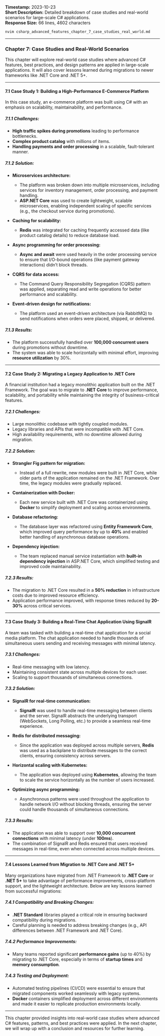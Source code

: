 **Timestamp:** 2023-10-23  
**Short Description:** Detailed breakdown of case studies and real-world scenarios for large-scale C# applications.  
**Response Size:** 66 lines, 4602 characters  

```bash
nvim csharp_advanced_features_chapter_7_case_studies_real_world.md
```

---

### Chapter 7: **Case Studies and Real-World Scenarios**

This chapter will explore real-world case studies where advanced C# features, best practices, and design patterns are applied in large-scale applications. It will also cover lessons learned during migrations to newer frameworks like .NET Core and .NET 5+.

---

#### 7.1 Case Study 1: **Building a High-Performance E-Commerce Platform**

In this case study, an e-commerce platform was built using C# with an emphasis on scalability, maintainability, and performance.

##### **7.1.1 Challenges:**
- **High traffic spikes during promotions** leading to performance bottlenecks.
- **Complex product catalog** with millions of items.
- **Handling payments and order processing** in a scalable, fault-tolerant manner.

##### **7.1.2 Solution:**

- **Microservices architecture:** 
  - The platform was broken down into multiple microservices, including services for inventory management, order processing, and payment handling.
  - **ASP.NET Core** was used to create lightweight, scalable microservices, enabling independent scaling of specific services (e.g., the checkout service during promotions).
  
- **Caching for scalability:** 
  - **Redis** was integrated for caching frequently accessed data (like product catalog details) to reduce database load.
  
- **Async programming for order processing:** 
  - **Async and await** were used heavily in the order processing service to ensure that I/O-bound operations (like payment gateway interactions) didn’t block threads.
  
- **CQRS for data access:**
  - The Command Query Responsibility Segregation (CQRS) pattern was applied, separating read and write operations for better performance and scalability.
  
- **Event-driven design for notifications:** 
  - The platform used an event-driven architecture (via RabbitMQ) to send notifications when orders were placed, shipped, or delivered.

##### **7.1.3 Results:**

- The platform successfully handled over **100,000 concurrent users** during promotions without downtime.
- The system was able to scale horizontally with minimal effort, improving **resource utilization** by 30%.

---

#### 7.2 Case Study 2: **Migrating a Legacy Application to .NET Core**

A financial institution had a legacy monolithic application built on the .NET Framework. The goal was to migrate to **.NET Core** to improve performance, scalability, and portability while maintaining the integrity of business-critical features.

##### **7.2.1 Challenges:**
- Large monolithic codebase with tightly coupled modules.
- Legacy libraries and APIs that were incompatible with .NET Core.
- High availability requirements, with no downtime allowed during migration.

##### **7.2.2 Solution:**

- **Strangler Fig pattern for migration:** 
  - Instead of a full rewrite, new modules were built in .NET Core, while older parts of the application remained on the .NET Framework. Over time, the legacy modules were gradually replaced.
  
- **Containerization with Docker:**
  - Each new service built with .NET Core was containerized using **Docker** to simplify deployment and scaling across environments.
  
- **Database refactoring:** 
  - The database layer was refactored using **Entity Framework Core**, which improved query performance by up to **40%** and enabled better handling of asynchronous database operations.
  
- **Dependency injection:** 
  - The team replaced manual service instantiation with **built-in dependency injection** in ASP.NET Core, which simplified testing and improved code maintainability.

##### **7.2.3 Results:**

- The migration to .NET Core resulted in a **50% reduction** in infrastructure costs due to improved resource efficiency.
- Application performance improved, with response times reduced by **20-30%** across critical services.

---

#### 7.3 Case Study 3: **Building a Real-Time Chat Application Using SignalR**

A team was tasked with building a real-time chat application for a social media platform. The chat application needed to handle thousands of simultaneous users sending and receiving messages with minimal latency.

##### **7.3.1 Challenges:**
- Real-time messaging with low latency.
- Maintaining consistent state across multiple devices for each user.
- Scaling to support thousands of simultaneous connections.

##### **7.3.2 Solution:**

- **SignalR for real-time communication:**
  - **SignalR** was used to handle real-time messaging between clients and the server. SignalR abstracts the underlying transport (WebSockets, Long Polling, etc.) to provide a seamless real-time experience.
  
- **Redis for distributed messaging:** 
  - Since the application was deployed across multiple servers, **Redis** was used as a backplane to distribute messages to the correct clients, ensuring consistency across servers.
  
- **Horizontal scaling with Kubernetes:** 
  - The application was deployed using **Kubernetes**, allowing the team to scale the service horizontally as the number of users increased.
  
- **Optimizing async programming:** 
  - Asynchronous patterns were used throughout the application to handle network I/O without blocking threads, ensuring the server could handle thousands of simultaneous connections.

##### **7.3.3 Results:**

- The application was able to support over **10,000 concurrent connections** with minimal latency (under **100ms**).
- The combination of SignalR and Redis ensured that users received messages in real-time, even when connected across multiple devices.

---

#### 7.4 Lessons Learned from Migration to .NET Core and .NET 5+

Many organizations have migrated from .NET Framework to **.NET Core** or **.NET 5+** to take advantage of performance improvements, cross-platform support, and the lightweight architecture. Below are key lessons learned from successful migrations:

##### **7.4.1 Compatibility and Breaking Changes:**
- **.NET Standard** libraries played a critical role in ensuring backward compatibility during migrations.
- Careful planning is needed to address breaking changes (e.g., API differences between .NET Framework and .NET Core).

##### **7.4.2 Performance Improvements:**
- Many teams reported significant **performance gains** (up to 40%) by migrating to .NET Core, especially in terms of **startup times** and **memory consumption**.

##### **7.4.3 Testing and Deployment:**
- Automated testing pipelines (CI/CD) were essential to ensure that migrated components worked seamlessly with legacy systems.
- **Docker** containers simplified deployment across different environments and made it easier to replicate production environments locally.

---

This chapter provided insights into real-world case studies where advanced C# features, patterns, and best practices were applied. In the next chapter, we will wrap up with a conclusion and resources for further learning.
